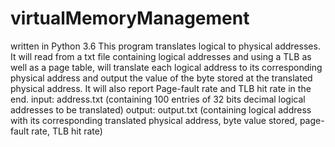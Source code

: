 # virtualMemoryManagement
written in Python 3.6
This program translates logical to physical addresses. It will read from a txt file containing logical addresses and using a TLB as well as a page table, will translate each logical address to its corresponding physical address and output the value of the byte stored at the translated physical address. It will also report Page-fault rate and TLB hit rate in the end.
input: address.txt (containing 100 entries of 32 bits decimal logical addresses to be translated)
output: output.txt (containing logical address with its corresponding translated physical address, byte value stored, page-fault rate, TLB hit rate)
